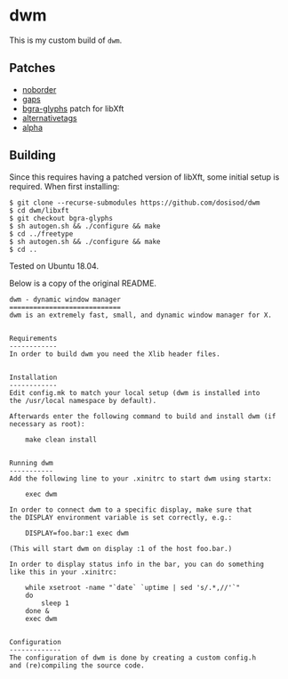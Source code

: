 # dwm

This is my custom build of `dwm`.

## Patches

* [noborder](http://dwm.suckless.org/patches/noborder/)
* [gaps](http://dwm.suckless.org/patches/gaps/)
* [bgra-glyphs](https://gitlab.freedesktop.org/mawww/libxft.git) patch for libXft
* [alternativetags](https://dwm.suckless.org/patches/alternativetags)
* [alpha](https://dwm.suckless.org/patches/alpha/)

## Building

Since this requires having a patched version of libXft, some initial setup is
required. When first installing:

```
$ git clone --recurse-submodules https://github.com/dosisod/dwm
$ cd dwm/libxft
$ git checkout bgra-glyphs
$ sh autogen.sh && ./configure && make
$ cd ../freetype
$ sh autogen.sh && ./configure && make
$ cd ..
```

Tested on Ubuntu 18.04.



Below is a copy of the original README.

```
dwm - dynamic window manager
============================
dwm is an extremely fast, small, and dynamic window manager for X.


Requirements
------------
In order to build dwm you need the Xlib header files.


Installation
------------
Edit config.mk to match your local setup (dwm is installed into
the /usr/local namespace by default).

Afterwards enter the following command to build and install dwm (if
necessary as root):

    make clean install


Running dwm
-----------
Add the following line to your .xinitrc to start dwm using startx:

    exec dwm

In order to connect dwm to a specific display, make sure that
the DISPLAY environment variable is set correctly, e.g.:

    DISPLAY=foo.bar:1 exec dwm

(This will start dwm on display :1 of the host foo.bar.)

In order to display status info in the bar, you can do something
like this in your .xinitrc:

    while xsetroot -name "`date` `uptime | sed 's/.*,//'`"
    do
    	sleep 1
    done &
    exec dwm


Configuration
-------------
The configuration of dwm is done by creating a custom config.h
and (re)compiling the source code.
```
